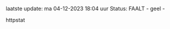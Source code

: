 laatste update: 
ma 04-12-2023 18:04   uur 
Status: FAALT - geel - 
<div class="service Y">httpstat</div>